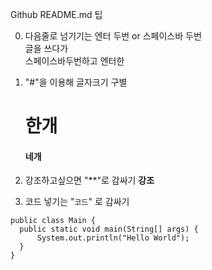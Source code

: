 Github README.md 팁

0. 다음줄로 넘기기는 엔터 두번 or 스페이스바 두번  
   글을 쓰다가  
   스페이스바두번하고 엔터한

1. "#"을 이용해 글자크기 구별

   # 한개
   #### 네개
      
      
2. 강조하고싶으면 "**"로 감싸기
   **강조**


3. 코드 넣기는 "``` 코드 ```" 로 감싸기
  ```
  public class Main {
    public static void main(String[] args) {
        System.out.println("Hello World");
    }
  }
  ```
